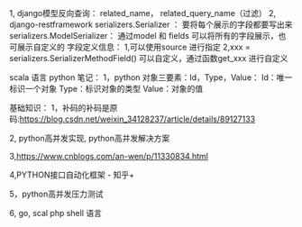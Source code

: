 1, django模型反向查询：
    related_name， related_query_name（过滤）
2, django-restframework
    serializers.Serializer ： 要将每个展示的字段都要写出来
    serializers.ModelSerializer： 通过model 和 fields 可以将所有的字段展示，也可展示自定义的
    字段定义信息：
        1,可以使用source 进行指定
        2,xxx = serializers.SerializerMethodField() 可以自定义，通过函数get_xxx 进行自定义


scala 语言
    python 笔记：
        1，python 对象三要素：Id，Type，Value：
            Id：唯一标识一个对象
            Type：标识对象的类型
            Value：对象的值



基础知识：
1，补码的补码是原码:https://blog.csdn.net/weixin_34128237/article/details/89127133

2, python高并发实现, python高并发解决方案

3,https://www.cnblogs.com/an-wen/p/11330834.html

4,PYTHON接口自动化框架 - 知乎+

5，python高并发压力测试

6, go, scal  php shell 语言